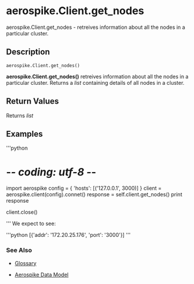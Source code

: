 
# aerospike.Client.get_nodes

aerospike.Client.get_nodes - retreives information about all the nodes in a particular cluster.

## Description

```
aerospike.Client.get_nodes()

```

**aerospike.Client.get_nodes()** retreives information about all the nodes in a particular cluster.
Returns a *list* containing details of all nodes in a cluster.


## Return Values
Returns *list*

## Examples

'''python

# -*- coding: utf-8 -*-
import aerospike
config = {
            'hosts': [('127.0.0.1', 3000)]
         }
client = aerospike.client(config).connet()
response = self.client.get_nodes()
print response

client.close()

'''
We expect to see:

'''python
[{'addr': '172.20.25.176', 'port': '3000'}]
'''

### See Also



- [Glossary](http://www.aerospike.com/docs/guide/glossary.html)

- [Aerospike Data Model](http://www.aerospike.com/docs/architecture/data-model.html)
